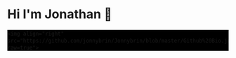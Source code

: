### <h1>Hi I'm Jonathan 👋</h1>

  <div style="background: #000000;">

    <img align="right" src="https://github.com/jonnybrin/Jonnybrin/blob/master/Github%20Bio.jpg?raw=true">
  </div>

<!--
**jonnybrin/Jonnybrin** is a ✨ _special_ ✨ repository because its `README.md` (this file) appears on your GitHub profile.

Here are some ideas to get you started:

- 🔭 I’m currently working on ...
- 🌱 I’m currently learning ...
- 👯 I’m looking to collaborate on ...
- 🤔 I’m looking for help with ...
- 💬 Ask me about ...
- 📫 How to reach me: ...
- 😄 Pronouns: ...
- ⚡ Fun fact: ...
-->
